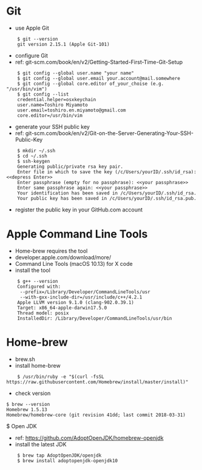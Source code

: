 # Git
- use Apple Git
```
    $ git --version
    git version 2.15.1 (Apple Git-101)
```
- configure Git
 - ref: git-scm.com/book/en/v2/Getting-Started-First-Time-Git-Setup
```
    $ git config --global user.name "your name"
    $ git config --global user.email your.account@mail.somewhere
    $ git config --global core.editor of_your_choise (e.g. "/usr/bin/vim")
    $ git config --list
    credential.helper=osxkeychain
    user.name=Toshiro Miyamoto
    user.email=toshiro.en.miyamoto@gmail.com
    core.editor=/usr/bin/vim
```
- generate your SSH public key
 - ref: git-scm.com/book/en/v2/Git-on-the-Server-Generating-Your-SSH-Public-Key
```
    $ mkdir ~/.ssh
    $ cd ~/.ssh
    $ ssh-keygen
    Generating public/private rsa key pair.
    Enter file in which to save the key (/c/Users/yourID/.ssh/id_rsa): <<depress Enter>>
    Enter passphrase (empty for no passphrase): <<your passphrase>>
    Enter same passphrase again: <<your passphrase>>
    Your identification has been saved in /c/Users/yourID/.ssh/id_rsa.
    Your public key has been saved in /c/Users/yourID/.ssh/id_rsa.pub.
```
- register the public key in your GitHub.com account

# Apple Command Line Tools
- Home-brew requires the tool
- developer.apple.com/download/more/
- Command Line Tools (macOS 10.13) for X code
- install the tool
```
    $ g++ --version
    Configured with:
     --prefix=/Library/Developer/CommandLineTools/usr
     --with-gxx-include-dir=/usr/include/c++/4.2.1
    Apple LLVM version 9.1.0 (clang-902.0.39.1)
    Target: x86_64-apple-darwin17.5.0
    Thread model: posix
    InstalledDir: /Library/Developer/CommandLineTools/usr/bin
```

# Home-brew
- brew.sh
- install home-brew
```
    $ /usr/bin/ruby -e "$(curl -fsSL https://raw.githubusercontent.com/Homebrew/install/master/install)"
```
- check version
```
$ brew --version
Homebrew 1.5.13
Homebrew/homebrew-core (git revision 41dd; last commit 2018-03-31)
```

$ Open JDK
- ref: https://github.com/AdoptOpenJDK/homebrew-openjdk
- install the latest JDK
```
    $ brew tap AdoptOpenJDK/openjdk
    $ brew install adoptopenjdk-openjdk10
```

